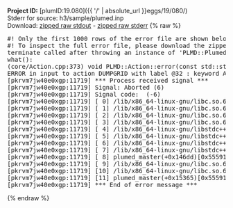 **Project ID:** [plumID:19.080]({{ '/' | absolute_url }}eggs/19/080/)  
Stderr for source:  h3/sample/plumed.inp   
Download: [zipped raw stdout](plumed.inp.plumed_master.stdout.txt.zip) - [zipped raw stderr](plumed.inp.plumed_master.stderr.txt.zip) 
{% raw %}
<pre>
#! Only the first 1000 rows of the error file are shown below
#! To inspect the full error file, please download the zipped raw stderr file above
terminate called after throwing an instance of 'PLMD::Plumed::ExceptionError'
what():
(core/Action.cpp:373) void PLMD::Action::error(const std::string&) const
ERROR in input to action DUMPGRID with label @32 : keyword ARG is compulsory for this action
[pkrvm7jw40e0xgp:11719] *** Process received signal ***
[pkrvm7jw40e0xgp:11719] Signal: Aborted (6)
[pkrvm7jw40e0xgp:11719] Signal code:  (-6)
[pkrvm7jw40e0xgp:11719] [ 0] /lib/x86_64-linux-gnu/libc.so.6(+0x45330)[0x7f5825845330]
[pkrvm7jw40e0xgp:11719] [ 1] /lib/x86_64-linux-gnu/libc.so.6(pthread_kill+0x11c)[0x7f582589eb2c]
[pkrvm7jw40e0xgp:11719] [ 2] /lib/x86_64-linux-gnu/libc.so.6(gsignal+0x1e)[0x7f582584527e]
[pkrvm7jw40e0xgp:11719] [ 3] /lib/x86_64-linux-gnu/libc.so.6(abort+0xdf)[0x7f58258288ff]
[pkrvm7jw40e0xgp:11719] [ 4] /lib/x86_64-linux-gnu/libstdc++.so.6(+0xa5ff5)[0x7f5825ca5ff5]
[pkrvm7jw40e0xgp:11719] [ 5] /lib/x86_64-linux-gnu/libstdc++.so.6(+0xbb0da)[0x7f5825cbb0da]
[pkrvm7jw40e0xgp:11719] [ 6] /lib/x86_64-linux-gnu/libstdc++.so.6(_ZSt10unexpectedv+0x0)[0x7f5825ca5a55]
[pkrvm7jw40e0xgp:11719] [ 7] /lib/x86_64-linux-gnu/libstdc++.so.6(+0xa5a6f)[0x7f5825ca5a6f]
[pkrvm7jw40e0xgp:11719] [ 8] plumed_master(+0x146dd)[0x55591e8956dd]
[pkrvm7jw40e0xgp:11719] [ 9] /lib/x86_64-linux-gnu/libc.so.6(+0x2a1ca)[0x7f582582a1ca]
[pkrvm7jw40e0xgp:11719] [10] /lib/x86_64-linux-gnu/libc.so.6(__libc_start_main+0x8b)[0x7f582582a28b]
[pkrvm7jw40e0xgp:11719] [11] plumed_master(+0x15365)[0x55591e896365]
[pkrvm7jw40e0xgp:11719] *** End of error message ***
</pre>
{% endraw %}
